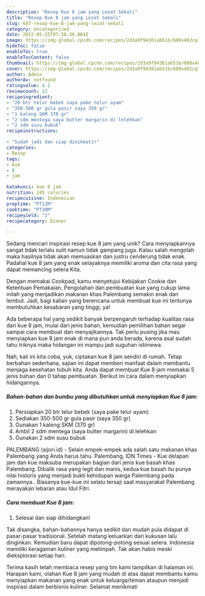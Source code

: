 ```yaml
---
description: "Resep Kue 8 jam yang Lezat Sekali"
title: "Resep Kue 8 jam yang Lezat Sekali"
slug: 687-resep-kue-8-jam-yang-lezat-sekali
category: Uncategorized
date: 2022-05-25T07:58:30.864Z
image: https://img-global.cpcdn.com/recipes/2d3a9f94361ab51b/680x482cq70/kue-8-jam-foto-resep-utama.jpg
hideToc: false
enableToc: true
enableTocContent: false
thumbnail: https://img-global.cpcdn.com/recipes/2d3a9f94361ab51b/680x482cq70/kue-8-jam-foto-resep-utama.jpg
cover: https://img-global.cpcdn.com/recipes/2d3a9f94361ab51b/680x482cq70/kue-8-jam-foto-resep-utama.jpg
author: Admin
authorAv: notfound
ratingvalue: 4.1
reviewcount: 12
recipeingredient:
- "20 btr telur bebek saya pake telur ayam"
- "350-500 gr gula pasir saya 350 gr"
- "1 kaleng SKM 370 gr"
- "2 sdm mentega saya butter margarin di lelehkan"
- "2 sdm susu bubuk"
recipeinstructions:

- "Sudah jadi dan siap dinikmati!"
categories:
- Resep
tags:
- kue
- 8
- jam

katakunci: kue 8 jam 
nutrition: 245 calories
recipecuisine: Indonesian
preptime: "PT12M"
cooktime: "PT30M"
recipeyield: "2"
recipecategory: Dinner

---
```





Sedang mencari inspirasi resep kue 8 jam yang unik? Cara menyiapkannya sangat tidak terlalu sulit namun tidak gampang juga. Kalau salah mengolah maka hasilnya tidak akan memuaskan dan justru cenderung tidak enak. Padahal kue 8 jam yang enak selayaknya memiliki aroma dan cita rasa yang dapat memancing selera Kita.





Dengan memakai Cookpad, kamu menyetujui Kebijakan Cookie dan Ketentuan Pemakaian. Pengolahan dan pembuatan kue yang cukup lama inilah yang menjadikan makanan khas Palembang semakin enak dan lembut. Jadi, bagi kalian yang berencana untuk membuat kue ini tentunya membutuhkan kesabaran yang tinggi, ya!

Ada beberapa hal yang sedikit banyak berpengaruh terhadap kualitas rasa dari kue 8 jam, mulai dari jenis bahan, kemudian pemilihan bahan segar sampai cara membuat dan menyajikannya. Tak perlu pusing jika mau menyiapkan kue 8 jam enak di mana pun anda berada, karena asal sudah tahu triknya maka hidangan ini mampu jadi suguhan istimewa.






Nah, kali ini kita coba, yuk, ciptakan kue 8 jam sendiri di rumah. Tetap berbahan sederhana, sajian ini dapat memberi manfaat dalam membantu menjaga kesehatan tubuh kita. Anda dapat membuat Kue 8 jam memakai 5 jenis bahan dan 0 tahap pembuatan. Berikut ini cara dalam menyiapkan hidangannya.

<!--inarticleads1-->

##### Bahan-bahan dan bumbu yang dibutuhkan untuk menyiapkan Kue 8 jam:

1. Persiapkan 20 btr telur bebek (saya pake telur ayam)
1. Sediakan 350-500 gr gula pasir (saya 350 gr)
1. Gunakan 1 kaleng SKM (370 gr)
1. Ambil 2 sdm mentega (saya butter margarin) di lelehkan
1. Gunakan 2 sdm susu bubuk


PALEMBANG (sijori.id) - Selain empek-empek ada salah satu makanan khas Palembang yang Anda harus tahu. Palembang, IDN Times - Kue delapan jam dan kue maksuba merupakan bagian dari jenis kue basah khas Palembang. Dibalik rasa yang legit dan manis, kedua kue basah itu punya nilai historis yang menjadi bukti kehidupan warga Palembang pada zamannya.. Biasanya kue-kue ini selalu tersaji saat masyarakat Palembang merayakan lebaran atau Idul Fitri. 

<!--inarticleads2-->

##### Cara membuat Kue 8 jam:


1. Selesai dan siap dihidangkan!

Tak disangka, bahan-bahannya hanya sedikit dan mudah pula didapat di pasar-pasar tradisional. Setelah matang keluarkan dari kukusan lalu dinginkan. Kemudian baru dapat dipotong-potong sesuai selera. Indonesia memiliki keragaman kuliner yang melimpah. Tak akan habis meski dieksplorasi setiap hari. 

Terima kasih telah membaca resep yang tim kami tampilkan di halaman ini. Harapan kami, olahan Kue 8 jam yang mudah di atas dapat membantu kamu menyiapkan makanan yang enak untuk keluarga/teman ataupun menjadi inspirasi dalam berbisnis kuliner. Selamat menikmati
